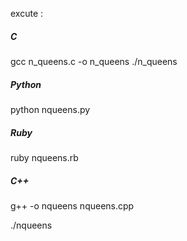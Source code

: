 excute :


##### C 


gcc n_queens.c -o n_queens
./n_queens


##### Python

python nqueens.py

##### Ruby

ruby nqueens.rb

##### C++

g++ -o nqueens nqueens.cpp

./nqueens   

